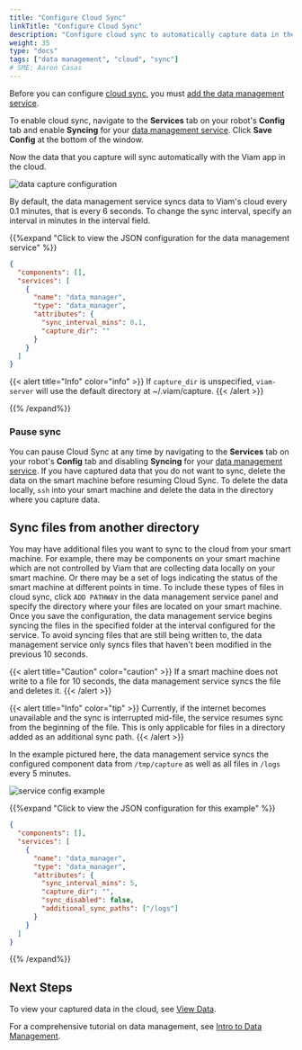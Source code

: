```yaml
---
title: "Configure Cloud Sync"
linkTitle: "Configure Cloud Sync"
description: "Configure cloud sync to automatically capture data in the Viam app."
weight: 35
type: "docs"
tags: ["data management", "cloud", "sync"]
# SME: Aaron Casas
---
```


Before you can configure [cloud sync](../#cloud-sync), you must [add the data management service](../configure-data-capture/#add-the-data-management-service).

To enable cloud sync, navigate to the **Services** tab on your robot's **Config** tab and enable **Syncing** for your [data management service](../).
Click **Save Config** at the bottom of the window.

Now the data that you capture will sync automatically with the Viam app in the cloud.

![data capture configuration](/tutorials/data-management/data-manager.png)

By default, the data management service syncs data to Viam's cloud every 0.1 minutes, that is every 6 seconds.
To change the sync interval, specify an interval in minutes in the interval field.

{{%expand "Click to view the JSON configuration for the data management service" %}}

```json {class="line-numbers linkable-line-numbers"}
{
  "components": [],
  "services": [
    {
      "name": "data_manager",
      "type": "data_manager",
      "attributes": {
        "sync_interval_mins": 0.1,
        "capture_dir": ""
      }
    }
  ]
}
```

{{< alert title="Info" color="info" >}}
If `capture_dir` is unspecified, `viam-server` will use the default directory at <file>~/.viam/capture</file>.
{{< /alert >}}

{{% /expand%}}

### Pause sync

You can pause Cloud Sync at any time by navigating to the **Services** tab on your robot's **Config** tab and disabling **Syncing** for your [data management service](../).
If you have captured data that you do not want to sync, delete the data on the smart machine before resuming Cloud Sync.
To delete the data locally, `ssh` into your smart machine and delete the data in the directory where you capture data.

## Sync files from another directory

You may have additional files you want to sync to the cloud from your smart machine.
For example, there may be components on your smart machine which are not controlled by Viam that are collecting data locally on your smart machine.
Or there may be a set of logs indicating the status of the smart machine at different points in time.
To include these types of files in cloud sync, click `ADD PATHWAY` in the data management service panel and specify the directory where your files are located on your smart machine.
Once you save the configuration, the data management service begins syncing the files in the specified folder at the interval configured for the service.
To avoid syncing files that are still being written to, the data management service only syncs files that haven't been modified in the previous 10 seconds.

{{< alert title="Caution" color="caution" >}}
If a smart machine does not write to a file for 10 seconds, the data management service syncs the file and deletes it.
{{< /alert >}}

{{< alert title="Info" color="tip" >}}
Currently, if the internet becomes unavailable and the sync is interrupted mid-file, the service resumes sync from the beginning of the file.
This is only applicable for files in a directory added as an additional sync path.
{{< /alert >}}

In the example pictured here, the data management service syncs the configured component data from `/tmp/capture` as well as all files in `/logs` every 5 minutes.

![service config example](/services/data/data-service-config.png)

{{%expand "Click to view the JSON configuration for this example" %}}

```json {class="line-numbers linkable-line-numbers"}
{
  "components": [],
  "services": [
    {
      "name": "data_manager",
      "type": "data_manager",
      "attributes": {
        "sync_interval_mins": 5,
        "capture_dir": "",
        "sync_disabled": false,
        "additional_sync_paths": ["/logs"]
      }
    }
  ]
}
```

{{% /expand%}}

## Next Steps

To view your captured data in the cloud, see [View Data](../../../manage/data/view/).

For a comprehensive tutorial on data management, see [Intro to Data Management](../../../tutorials/services/data-management-tutorial/).
